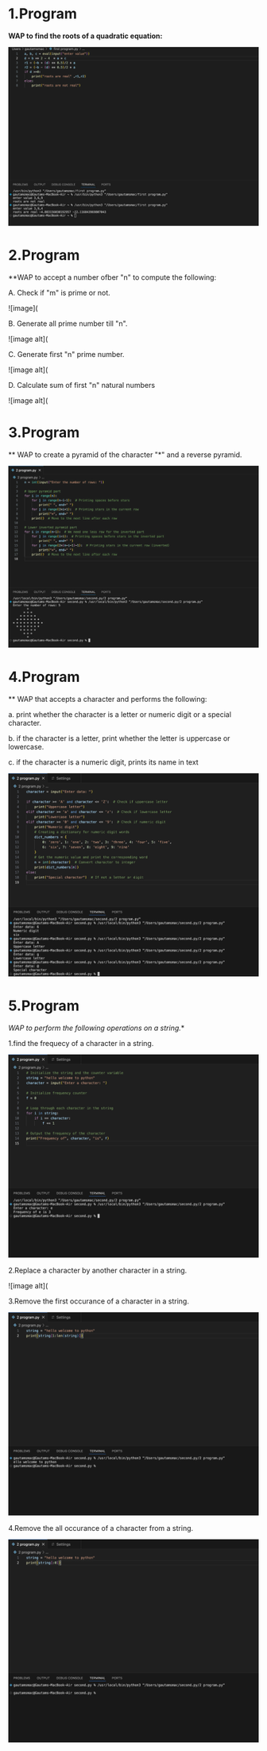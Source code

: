 # 1.Program

**WAP to find the roots of a quadratic equation:**

![image alt](https://github.com/Gautam-io-dev/python_programs/blob/8725a437d9cbe2bac948ba267e12f65c12a19a12/tempImage3MWTR6-0000.jpg)

# 2.Program

**WAP to accept a number ofber "n" to compute the following:

A. Check if "m" is prime or not.

![image](

B. Generate all prime number till "n".

![image alt](

C. Generate first "n" prime number.

![image alt](

D. Calculate sum of first "n" natural numbers

![image alt](

# 3.Program

** WAP to create a pyramid of the character "*" and a reverse pyramid.

![image alt](https://github.com/Gautam-io-dev/python_programs/blob/213fe67d574a6fc4b4d9a10334e19765a00abc39/tempImageaRBEJ5-0000.jpg)

# 4.Program

** WAP that accepts a character and performs the following:

a. print whether the character is a letter or numeric digit or a special character.

b. if the character is a letter, print whether the letter is uppercase or lowercase.

c. if the character is a numeric digit, prints its name in text

![image alt](https://github.com/Gautam-io-dev/python_programs/blob/6ab3cc7313d3ca206d6d080c4f9ddb20497dcdf6/program%204.jpg)

# 5.Program

*WAP to perform the following operations on a string.**

1.find the frequecy of a character in a string.

![image alt](https://github.com/Gautam-io-dev/python_programs/blob/6c46e1eb8f59ab2a7cb654b2aa29170572212453/PROGRAM%206.png)

2.Replace a character  by another character in a string.

![image alt](

3.Remove the first occurance of a character in a string.

![image alt](https://github.com/Gautam-io-dev/python_programs/blob/3e6668f45dc0ab7b5782e10533bda98507ed2357/PROGRAM5.png)

4.Remove the all occurance of a character from a string.

![image alt](https://github.com/Gautam-io-dev/python_programs/blob/f671c67e48dfde1881c9d40e8f7c89c34aec9435/PROGRAM%204.png)



